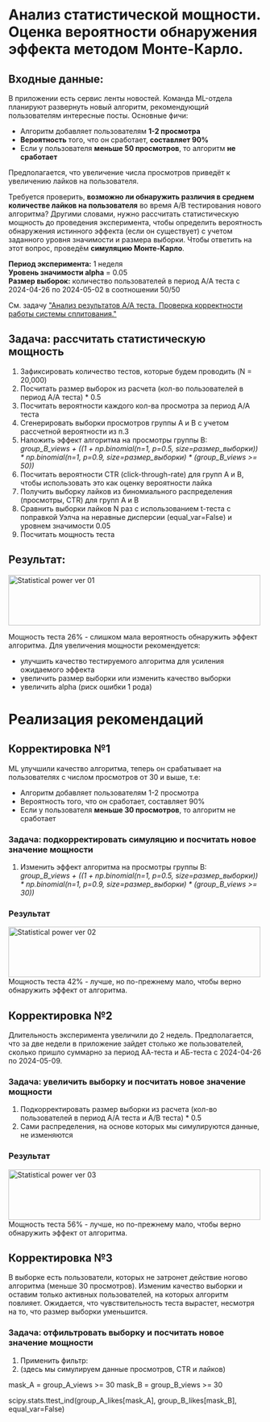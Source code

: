 # Анализ статистической мощности. Оценка вероятности обнаружения эффекта методом Монте-Карло.
## Входные данные:
В приложении есть сервис ленты новостей. Команда ML-отдела планируют развернуть новый алгоритм, рекомендующий пользователям интересные посты. 
Основные фичи:
- Алгоритм добавляет пользователям **1-2 просмотра**
- **Вероятность** того, что он сработает, **составляет 90%**
- Если у пользователя **меньше 50 просмотров**, то алгоритм **не сработает**
  
Предполагается, что увеличение числа просмотров приведёт к увеличению лайков на пользователя.

Требуется проверить, **возможно ли обнаружить различия в среднем количестве лайков на пользователя** во время А/В тестирования нового алгоритма? 
Другими словами, нужно рассчитать статистическую мощность до проведения эксперимента, чтобы определить вероятность обнаружения истинного эффекта (если он существует) с учетом заданного уровня значимости и размера выборки. Чтобы ответить на этот вопрос, проведём **симуляцию Монте-Карло**.

**Период эксперимента:** 1 неделя  
**Уровень значимости alpha** = 0.05  
**Размер выборок:** количество пользователей в период А/А теста с 2024-04-26 по 2024-05-02 в соотношении 50/50  

См. задачу ["Анализ результатов А/А теста. Проверка корректности работы системы сплитования."](https://github.com/tatianavoronkova/AA-Test-Splitting-System-Analysis)

## Задача: рассчитать статистическую мощность 
1. Зафиксировать количество тестов, которые будем проводить (N = 20,000)
2. Посчитать размер выборок из расчета (кол-во пользователей в период А/А теста) * 0.5
3. Посчитать вероятности каждого кол-ва просмотра за период А/А теста
4. Сгенерировать выборки просмотров группы А и В с учетом рассчетной вероятности из п.3
5. Наложить эффект алгоритма на просмотры группы В:  
     *group_B_views + ((1 + np.binomial(n=1, p=0.5, size=размер_выборки)) * np.binomial(n=1, p=0.9, size=размер_выборки) * (group_B_views >= 50))*
6. Посчитать вероятности CTR (click-through-rate) для групп А и В, чтобы использовать это как оценку вероятности лайка
7. Получить выборку лайков из биномиального распределения (просмотры, CTR) для групп А и В
8. Сравнить выборки лайков N раз с использованием t-теста с поправкой Уэлча на неравные дисперсии (equal_var=False) и уровнем значимости 0.05
9. Посчитать мощность теста

## Результат:
<image width="500" height="100" src="/images/Stat_power_ver01.png" alt="Statistical power ver 01">

Мощность теста 26% - слишком мала вероятность обнаружить эффект алгоритма.
Для увеличения мощности рекомендуется:
- улучшить качество тестируемого алгоритма для усиления ожидаемого эффекта
- увеличить размер выборки или изменить качество выборки
- увеличить alpha (риск ошибки 1 рода)

# Реализация рекомендаций

## Корректировка №1
ML улучшили качество алгоритма, теперь он срабатывает на пользователях с числом просмотров от 30 и выше, т.е:
 - Алгоритм добавляет пользователям 1-2 просмотра
 - Вероятность того, что он сработает, составляет 90%
 - Если у пользователя **меньше 30 просмотров**, то алгоритм не сработает

### Задача: подкорректировать симуляцию и посчитать новое значение мощности
1. Изменить эффект алгоритма на просмотры группы В:  
     *group_B_views + ((1 + np.binomial(n=1, p=0.5, size=размер_выборки)) * np.binomial(n=1, p=0.9, size=размер_выборки) * (group_B_views >= 30))*  

### Результат
<image width="500" height="100" src="/images/Stat_power_ver02.png" alt="Statistical power ver 02">
Мощность теста 42% - лучше, но по-прежнему мало, чтобы верно обнаружить эффект от алгоритма.

## Корректировка №2
Длительность эксперимента увеличили до 2 недель. Предполагается, что за две недели в приложение зайдет столько же пользователей, сколько пришло суммарно за период АА-теста и АБ-теста с 2024-04-26 по 2024-05-09.

### Задача: увеличить выборку и посчитать новое значение мощности
1. Подкорректировать размер выборки из расчета (кол-во пользователей в период А/А теста и А/В теста) * 0.5
2. Сами распределения, на основе которых мы симулируются данные, не изменяются

### Результат
<image width="500" height="100" src="/images/Stat_power_ver03.png" alt="Statistical power ver 03">
Мощность теста 56% - лучше, но по-прежнему мало, чтобы верно обнаружить эффект от алгоритма.

## Корректировка №3
В выборке есть пользователи, которых не затронет действие ногово алгоритма (меньше 30 просмотров). Изменим качество выборки и оставим только активных пользователей, на которых алгоритм повлияет. Ожидается, что чувствительность теста вырастет, несмотря на то, что размер выборки уменьшится.

### Задача: отфильтровать выборку и посчитать новое значение мощности
1. Применить фильтр:
2. (здесь мы симулируем данные просмотров, CTR и лайков)

mask_A = group_A_views >= 30
mask_B = group_B_views >= 30

scipy.stats.ttest_ind(group_A_likes[mask_A], group_B_likes[mask_B], equal_var=False)


